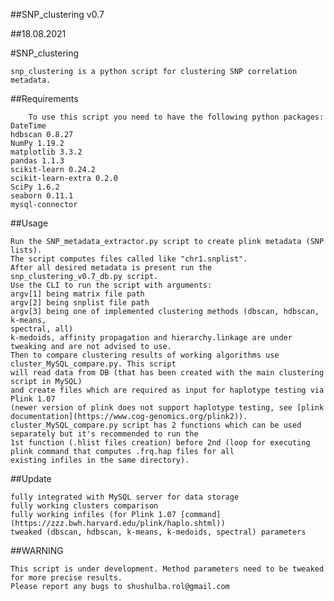 ##SNP_clustering v0.7 

##18.08.2021

#SNP_clustering

	snp_clustering is a python script for clustering SNP correlation metadata.

##Requirements

		To use this script you need to have the following python packages:
	DateTime
	hdbscan 0.8.27
	NumPy 1.19.2
	matplotlib 3.3.2
	pandas 1.1.3
	scikit-learn 0.24.2
	scikit-learn-extra 0.2.0
	SciPy 1.6.2
	seaborn 0.11.1
	mysql-connector

##Usage

	Run the SNP_metadata_extractor.py script to create plink metadata (SNP lists).
	The script computes files called like "chr1.snplist".
	After all desired metadata is present run the snp_clustering_v0.7_db.py script. 
	Use the CLI to run the script with arguments:
	argv[1] being matrix file path
	argv[2] being snplist file path
	argv[3] being one of implemented clustering methods (dbscan, hdbscan, k-means, 
	spectral, all)
	k-medoids, affinity propagation and hierarchy.linkage are under tweaking and are not advised to use.
	Then to compare clustering results of working algorithms use cluster_MySQL_compare.py. This script
	will read data from DB (that has been created with the main clustering script in MySQL)
	and create files which are required as input for haplotype testing via Plink 1.07 
	(newer version of plink does not support haplotype testing, see [plink documentation](https://www.cog-genomics.org/plink2)).
	cluster_MySQL_compare.py script has 2 functions which can be used separately but it's recommended to run the
	1st function (.hlist files creation) before 2nd (loop for executing plink command that computes .frq.hap files for all 
	existing infiles in the same directory).

	
##Update

	fully integrated with MySQL server for data storage
	fully working clusters comparison
	fully working infiles (for Plink 1.07 [command](https://zzz.bwh.harvard.edu/plink/haplo.shtml))
	tweaked (dbscan, hdbscan, k-means, k-medoids, spectral) parameters

##WARNING

	This script is under development. Method parameters need to be tweaked for more precise results. 
	Please report any bugs to shushulba.rol@gmail.com
